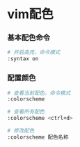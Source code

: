 # vim配色


### 基本配色命令

```sh
# 开启高亮，命令模式
:syntax on
```


### 配置颜色

```sh
# 查看当前配色，命令模式
:colorscheme

# 查看所有配色
:colorscheme <ctrl+d>

# 修改配色
:colorscheme 配色名称
```
